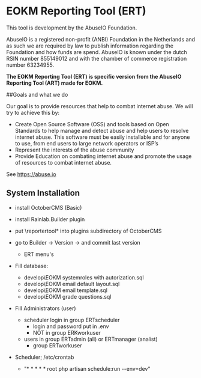 # EOKM Reporting Tool (ERT)

This tool is development by the AbuseIO Foundation. 

AbuseIO is a registered non-profit (ANBI) Foundation in the Netherlands and as such we are required by law to publish information regarding the Foundation and how funds are spend. AbuseIO is known under the dutch RSIN number 855149012 and with the chamber of commerce registration number 63234955.

**The EOKM Reporting Tool (ERT) is specific version from the AbuseIO Reporting Tool (ART) made for EOKM.**

##Goals and what we do

Our goal is to provide resources that help to combat internet abuse. We will try to achieve this by:

* Create Open Source Software (OSS) and tools based on Open Standards to help manage and detect abuse and help users to resolve internet abuse. This software must be easily installable and for anyone to use, from end users to large network operators or ISP’s
* Represent the interests of the abuse community
* Provide Education on combating internet abuse and promote the usage of resources to combat internet abuse.

See https://abuse.io

## System Installation

* install OctoberCMS (Basic)
* install Rainlab.Builder plugin
* put \reportertool\* into plugins subdirectory of OctoberCMS
* go to Builder -> Version -> and commit last version
  - ERT menu's 
* Fill database:
  - develop\EOKM systemroles with autorization.sql
  - develop\EOKM email default layout.sql
  - develop\EOKM email template.sql
  - develop\EOKM grade questions.sql

* Fill Administrators (user)
  - scheduler login in group ERTscheduler
    - login and password put in .env
    - NOT in group ERKworkuser
  - users in group ERTadmin (all) or ERTmanager (analist)
    - group ERTworkuser 
  
* Scheduler; /etc/crontab
  - "* * * * * root php <source dir>artisan schedule:run --env=dev"
  
  
